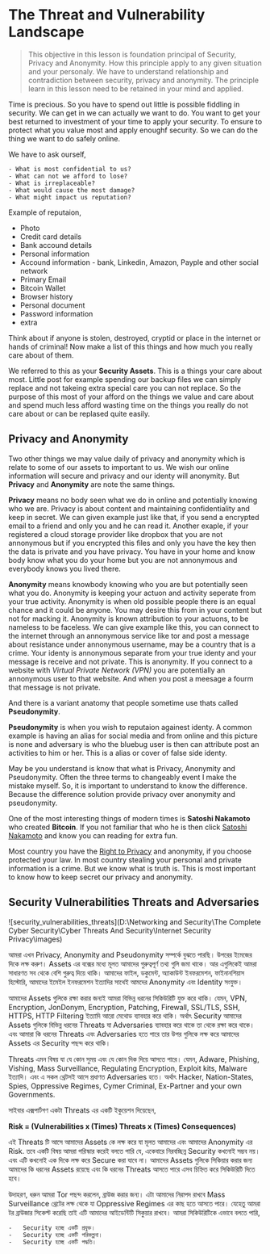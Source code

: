 # The Threat and Vulnerability Landscape

> This objective in this lesson is foundation principal of Security, Privacy and Anonymity. How this principle apply to any given situation and your personaly. We have to understand relationship and contradiction between security, privacy and anonymity. The principle learn in this lesson need to be retained in your mind and applied.

Time is precious. So you have to spend out little is possible fiddling in security. We can get in we can actually we want to do. You want to get your best returned to investment of your time to apply your security. To ensure to protect what you value most and apply enoughf security. So we can do the thing we want to do safely online.

We have to ask ourself,

	- What is most confidential to us?
	- What can not we afford to lose?
	- What is irreplaceable?
	- What would cause the most damage?
	- What might impact us reputation?

Example of reputaion,
- Photo
- Credit card details
- Bank accound details
- Personal information
- Accound information - bank, Linkedin, Amazon, Payple and other social network
- Primary Email
- Bitcoin Wallet
- Browser history
- Personal document
- Password information
- extra

Think about if anyone is stolen, destroyed, cryptid or place in the internet or hands of criminal! Now make a list of this things and how much you really care about of them.

We referred to this as your **Security Assets**. This is a things your care about most. Little post for example spending our backup files we can simply replace and not takeing extra special care you can not replace. So the purpose of this most of your afford on the things we value and care about and spend much less afford wasting time on the things you really do not care about or can be replased quite easily.

## Privacy and Anonymity

Two other things we may value daily of privacy and anonymity which is relate to some of our assets to important to us. We wish our online information will secure and privacy and our identy will anonymity. But **Privacy** and **Anonymity** are note the same things.

**Privacy** means no body seen what we do in online and potentially knowing who we are. Privacy is about content and maintaining confidentiality and keep in secret. We can given example just like that, if you send a encrypted email to a friend and only you and he can read it. Another exaple, if your registered a cloud storage provider like dropbox that you are not annonymous but if you encrypted this files and only you have the key then the data is private and you have privacy. You have in your home and know body know what you do your home but you are not annonymous and everybody knows you lived there.

**Anonymity** means knowbody knowing who you are but potentially seen what you do. Anonymity is keeping your actuon and activity seperate from your true activity. Anonymity is when old possible people there is an equal chance and it could be anyone. You may desire this from in your content but not for macking it. Anonymity is known attribution to your actuons, to be nameless to be faceless. We can give example like this, you can connect to the internet through an annonymous service like tor and post a message about resistance under annonymous username, may be a country that is a crime. Your identy is annonymous separate from your true identy and your message is receive and not private. This is anonymity. If you connect to a website with *Virtual Private Network (VPN)* you are potentially an annonymous user to that website. And when you post a meesage a fourm that message is not private.

And there is a variant anatomy that people sometime use thats called **Pseudonymity**.

**Pseudonymity** is when you wish to reputaion againest identy. A common example is having an alias for social media and from online and this picture is none and adversary is who the bluebug user is then can attribute post an activities to him or her. This is a alias or cover of false side identy.

May be you understand is know that what is Privacy, Anonymity and Pseudonymity. Often the three terms to changeably event I make the mistake myself. So, it is important to understand to know the difference. Because the difference solution provide privacy over anonymity and pseudonymity.

One of the most interesting things of modern times is **Satoshi Nakamoto** who created **Bitcoin**. If you not familiar that who he is then click [Satoshi Nakamoto](https://en.wikipedia.org/wiki/Satoshi_Nakamoto) and know you can reading for extra fun.

Most country you have the [Right to Privacy](https://en.wikipedia.org/wiki/Right_to_privacy) and anonymity, if you choose protected your law. In most country stealing your personal and private information is a crime. But we know what is truth is. This is most important to know how to keep secret our privacy and anonymity.

## Security Vulnerabilities Threats and Adversaries

![security_vulnerabilities_threats](D:\Networking and Security\The Complete Cyber Security\Cyber Threats And Security\Internet Security Privacy\images)

আমরা এখন Privacy, Anonymity and Pseudonymity সম্পর্কে বুঝতে পারছি। উপরের ইমেজের দিকে লক্ষ করুণ। Assets এর বক্সের মধ্যে মূলত আমাদের গুরুত্বপূর্ণ তথ্য গুলি জমা থাকে। আর এগুলিকেই আমরা সাধারণত সব থেকে বেশি গুরুত্ব দিয়ে থাকি। আমাদের ফাইল, ডকুমেন্ট, অ্যাকাউন্ট ইনফরমেশন, ফাইনানশিয়াস হিস্টোরি, আমাদের ইমেইল ইনফরমেশন ইত্যাদির সাথেই আমদের Anonymity এবং Identity সংযুক্ত।

আমাদের Assets গুলিকে রক্ষা করার জন্যই আমরা বিভিন্ন ধরনের সিকিউরিটি যুক্ত করে থাকি। যেমন, VPN, Encryption, JonDonym, Encryption, Patching, Firewall, SSL/TLS, SSH, HTTPS, HTTP Filtering ইত্যাদি আরো মেথোড ব্যাবহার করে থাকি। অর্থাৎ Security আমাদের Assets গুলিকে বিভিন্ন ধরনের Threats যা Adversaries ব্যাবহার করে থাকে তা থেকে রক্ষা করে থাকে। এবং আমারা কি ধরনের Threats এবং Adversaries হতে পারে তার উপর গুলিকে লক্ষ করে আমাদের Assets এর Security পছন্দ করে থাকি।

Threats এমন বিষয় যা যে কোন সুময় এবং যে কোন দিক দিয়ে আসতে পারে। যেমন, Adware, Phishing, Vishing, Mass Surveillance, Regulating Encryption, Exploit kits, Malware ইত্যাদি। এবং এ সকল থ্রেটসই আসে প্রধাণত Adversaries হতে। অর্থাৎ Hacker, Nation-States, Spies, Oppressive Regimes, Cymer Criminal, Ex-Partner and your own Governments.

সাইবার এক্সপার্টগণ একটা Threats এর একটি ইকুয়েশন দিয়েছেন,

**Risk = (Vulnerabilities x (Times) Threats x (Times) Consequences)**

এই Threats টি আসে আমাদের Assets কে লক্ষ করে যা মূলত আমাদের এবং আমাদের Anonymity এর Risk. তবে একটি বিষয় আমরা পরিস্কার করেই বলতে পারি যে, একেবারে নিরবচ্ছিন্ন Security কখনোই সম্ভব নয়। এবং এটি কখনোই এক দিকে লক্ষ করে Secure করা যাবে না। আমাদের Assets গুলিকে সিকিয়ার করার জন্য আমাদের কি ধরনের Assets রয়েছে এবং কি ধরনের Threats আসতে পারে এসব চিহ্নিত করে সিকিউরিটি দিতে হবে।

উদাহরণ, ধরুন আমরা Tor পছন্দ করলেন, ব্রাউজ করার জন্য। এটা আমাদের নিরাপদ রাখবে Mass Surveillance থ্রেটের লক্ষ থেকে যা Oppressive Regimes এর কাছ হতে আসতে পারে। যেহেতু আমরা টর ব্রাউজার সিকেল্ট করেছি তাই এটি আমাদের আইডেন্টিটি সিকুয়ার রাখবে।
আমরা সিকিউরিটিকে এভাবে বলতে পারি,

```
-	Security হচ্ছে একটি প্রযুক্ত।
-	Security হচ্ছে একটি পরিকল্পনা।
-	Security হচ্ছে একটি পদ্ধতি।
```
